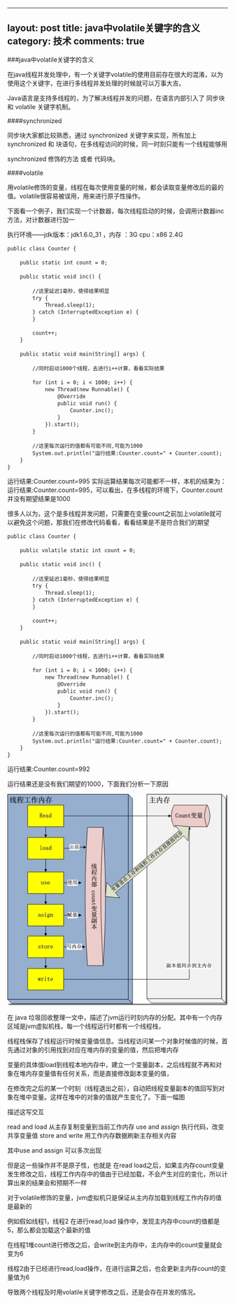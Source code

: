 
---
layout: post
title: java中volatile关键字的含义
category: 技术
comments: true
---
###java中volatile关键字的含义

在java线程并发处理中，有一个关键字volatile的使用目前存在很大的混淆，以为使用这个关键字，在进行多线程并发处理的时候就可以万事大吉。

Java语言是支持多线程的，为了解决线程并发的问题，在语言内部引入了 同步块 和 volatile 关键字机制。

 

####synchronized 

同步块大家都比较熟悉，通过 synchronized 关键字来实现，所有加上synchronized 和 块语句，在多线程访问的时候，同一时刻只能有一个线程能够用

synchronized 修饰的方法 或者 代码块。

 

####volatile

用volatile修饰的变量，线程在每次使用变量的时候，都会读取变量修改后的最的值。volatile很容易被误用，用来进行原子性操作。

 

下面看一个例子，我们实现一个计数器，每次线程启动的时候，会调用计数器inc方法，对计数器进行加一

 

执行环境——jdk版本：jdk1.6.0_31 ，内存 ：3G   cpu：x86 2.4G
```
public class Counter {
 
    public static int count = 0;
 
    public static void inc() {
 
        //这里延迟1毫秒，使得结果明显
        try {
            Thread.sleep(1);
        } catch (InterruptedException e) {
        }
 
        count++;
    }
 
    public static void main(String[] args) {
 
        //同时启动1000个线程，去进行i++计算，看看实际结果
 
        for (int i = 0; i < 1000; i++) {
            new Thread(new Runnable() {
                @Override
                public void run() {
                    Counter.inc();
                }
            }).start();
        }
 
        //这里每次运行的值都有可能不同,可能为1000
        System.out.println("运行结果:Counter.count=" + Counter.count);
    }
}
```
运行结果:Counter.count=995
实际运算结果每次可能都不一样，本机的结果为：运行结果:Counter.count=995，可以看出，在多线程的环境下，Counter.count并没有期望结果是1000
  
很多人以为，这个是多线程并发问题，只需要在变量count之前加上volatile就可以避免这个问题，那我们在修改代码看看，看看结果是不是符合我们的期望
```
public class Counter {
 
    public volatile static int count = 0;
 
    public static void inc() {
 
        //这里延迟1毫秒，使得结果明显
        try {
            Thread.sleep(1);
        } catch (InterruptedException e) {
        }
 
        count++;
    }
 
    public static void main(String[] args) {
 
        //同时启动1000个线程，去进行i++计算，看看实际结果
 
        for (int i = 0; i < 1000; i++) {
            new Thread(new Runnable() {
                @Override
                public void run() {
                    Counter.inc();
                }
            }).start();
        }
 
        //这里每次运行的值都有可能不同,可能为1000
        System.out.println("运行结果:Counter.count=" + Counter.count);
    }
}
```
运行结果:Counter.count=992

运行结果还是没有我们期望的1000，下面我们分析一下原因

 ![图片名字](images/2016-05-29-java-volatile/201204011757235219.jpg)

在 java 垃圾回收整理一文中，描述了jvm运行时刻内存的分配。其中有一个内存区域是jvm虚拟机栈，每一个线程运行时都有一个线程栈，

线程栈保存了线程运行时候变量值信息。当线程访问某一个对象时候值的时候，首先通过对象的引用找到对应在堆内存的变量的值，然后把堆内存

变量的具体值load到线程本地内存中，建立一个变量副本，之后线程就不再和对象在堆内存变量值有任何关系，而是直接修改副本变量的值，

在修改完之后的某一个时刻（线程退出之前），自动把线程变量副本的值回写到对象在堆中变量。这样在堆中的对象的值就产生变化了。下面一幅图

描述这写交互

read and load 从主存复制变量到当前工作内存
use and assign  执行代码，改变共享变量值 
store and write 用工作内存数据刷新主存相关内容

其中use and assign 可以多次出现

但是这一些操作并不是原子性，也就是 在read load之后，如果主内存count变量发生修改之后，线程工作内存中的值由于已经加载，不会产生对应的变化，所以计算出来的结果会和预期不一样

对于volatile修饰的变量，jvm虚拟机只是保证从主内存加载到线程工作内存的值是最新的

例如假如线程1，线程2 在进行read,load 操作中，发现主内存中count的值都是5，那么都会加载这个最新的值

在线程1堆count进行修改之后，会write到主内存中，主内存中的count变量就会变为6

线程2由于已经进行read,load操作，在进行运算之后，也会更新主内存count的变量值为6

导致两个线程及时用volatile关键字修改之后，还是会存在并发的情况。
